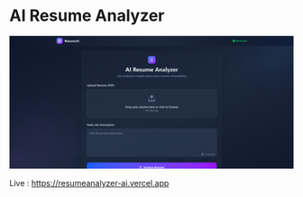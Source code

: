 # AI Resume Analyzer

![ScreenShot](frontend/public/ss.png)


Live : https://resumeanalyzer-ai.vercel.app